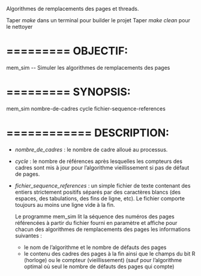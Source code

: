 Algorithmes de remplacements des pages et threads.

Taper _make_ dans un terminal pour builder le projet
Taper _make clean_ pour le nettoyer

=========
OBJECTIF:
=========

mem_sim -- Simuler les algorithmes de remplacements des pages

=========
SYNOPSIS:
=========

mem_sim nombre-de-cadres cycle fichier-sequence-references

============
DESCRIPTION:
============

* *nombre_de_cadres* : le nombre de cadre alloué au processus.

* _cycle_ : le nombre de références après lesquelles les compteurs
	des cadres sont mis à jour pour l’algorithme vieillissement
	si pas de défaut de pages.
* *fichier_sequence_references* : un simple fichier de texte contenant
	des entiers strictement positifs séparés
	par des caractères blancs (des espaces,
	des tabulations, des fins de ligne, etc).
	Le fichier comporte toujours au moins une
	ligne vide à la fin.
	
	Le programme mem_sim lit la séquence des numéros des pages référencées à partir du
	fichier fourni en paramètre et affiche pour chacun des algorithmes de remplacements
	des pages les informations suivantes :
	- le nom de l’algorithme et le nombre de défauts des pages
	- le contenu des cadres des pages à la fin ainsi que le champs du bit R (horloge)
	ou le compteur (vieillissement) (sauf pour l’algorithme optimal où seul le nombre
	de défauts des pages qui compte)

